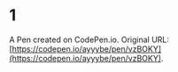 # 1

A Pen created on CodePen.io. Original URL: [https://codepen.io/ayyybe/pen/vzBOKY](https://codepen.io/ayyybe/pen/vzBOKY).


